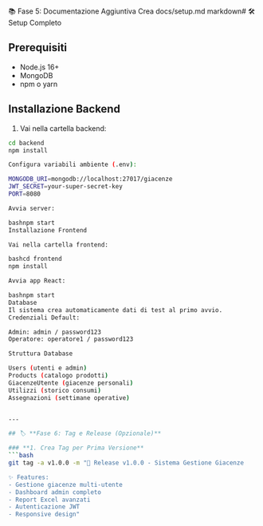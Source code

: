 📚 Fase 5: Documentazione Aggiuntiva
Crea docs/setup.md
markdown# 🛠️ Setup Completo

## Prerequisiti
- Node.js 16+
- MongoDB
- npm o yarn

## Installazione Backend

1. Vai nella cartella backend:
```bash
cd backend
npm install

Configura variabili ambiente (.env):

MONGODB_URI=mongodb://localhost:27017/giacenze
JWT_SECRET=your-super-secret-key
PORT=8080

Avvia server:

bashnpm start
Installazione Frontend

Vai nella cartella frontend:

bashcd frontend
npm install

Avvia app React:

bashnpm start
Database
Il sistema crea automaticamente dati di test al primo avvio.
Credenziali Default:

Admin: admin / password123
Operatore: operatore1 / password123

Struttura Database

Users (utenti e admin)
Products (catalogo prodotti)
GiacenzeUtente (giacenze personali)
Utilizzi (storico consumi)
Assegnazioni (settimane operative)


---

## 🏷️ **Fase 6: Tag e Release (Opzionale)**

### **1. Crea Tag per Prima Versione**
```bash
git tag -a v1.0.0 -m "🎉 Release v1.0.0 - Sistema Gestione Giacenze

✨ Features:
- Gestione giacenze multi-utente
- Dashboard admin completo
- Report Excel avanzati
- Autenticazione JWT
- Responsive design"
